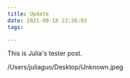 ```yaml
---
title: Update
date: 2021-08-18 22:26:03
tags: 

---
```


This is Julia's tester post.

/Users/juliaguo/Desktop/Unknown.jpeg
